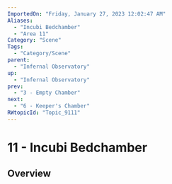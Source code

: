 ```yaml
---
ImportedOn: "Friday, January 27, 2023 12:02:47 AM"
Aliases:
  - "Incubi Bedchamber"
  - "Area 11"
Category: "Scene"
Tags:
  - "Category/Scene"
parent:
  - "Infernal Observatory"
up:
  - "Infernal Observatory"
prev:
  - "3 - Empty Chamber"
next:
  - "6 - Keeper's Chamber"
RWtopicId: "Topic_9111"
---
```

# 11 - Incubi Bedchamber
## Overview
